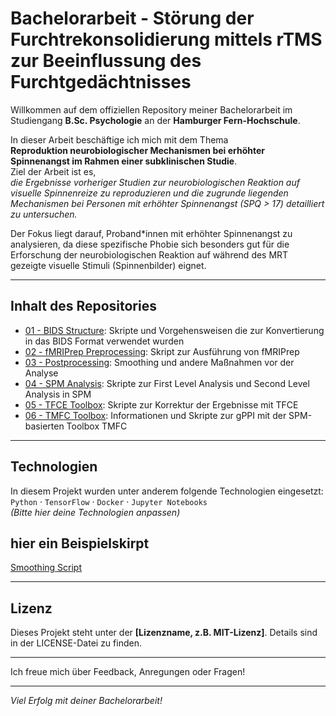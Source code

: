 # Bachelorarbeit - Störung der Furchtrekonsolidierung mittels rTMS zur Beeinflussung des Furchtgedächtnisses

Willkommen auf dem offiziellen Repository meiner Bachelorarbeit im Studiengang **B.Sc. Psychologie** an der **Hamburger Fern-Hochschule**.

In dieser Arbeit beschäftige ich mich mit dem Thema  
**Reproduktion neurobiologischer Mechanismen bei erhöhter Spinnenangst im Rahmen einer subklinischen Studie**.  
Ziel der Arbeit ist es,  
*die Ergebnisse vorheriger Studien zur neurobiologischen Reaktion auf visuelle Spinnenreize zu reproduzieren und die zugrunde liegenden Mechanismen bei Personen mit erhöhter Spinnenangst (SPQ > 17) detailliert zu untersuchen.*  

Der Fokus liegt darauf, Proband*innen mit erhöhter Spinnenangst zu analysieren, da diese spezifische Phobie sich besonders gut für die Erforschung der neurobiologischen Reaktion auf während des MRT gezeigte visuelle Stimuli (Spinnenbilder) eignet.


---

## Inhalt des Repositories


- [01 - BIDS Structure](./01%20-%20BIDS%20Structure):                   Skripte und Vorgehensweisen die zur Konvertierung in das BIDS Format verwendet wurden  
- [02 - fMRIPrep Preprocessing](./02%20-%20fMRIPrep%20Preprocessing):   Skript zur Ausführung von fMRIPrep
- [03 - Postprocessing](./03%20-%20Postprocessing):                     Smoothing und andere Maßnahmen vor der Analyse
- [04 - SPM Analysis](./04%20-%20SPM%20Analysis): Skripte zur First Level Analysis und Second Level Analysis in SPM
- [05 - TFCE Toolbox](./05%20-%20TFCE%20Toolbox): Skripte zur Korrektur der Ergebnisse mit TFCE
- [06 - TMFC Toolbox](./06%20-%20TMFC%20Toolbox): Informationen und Skripte zur gPPI mit der SPM-basierten Toolbox TMFC


---

## Technologien

In diesem Projekt wurden unter anderem folgende Technologien eingesetzt:  
`Python` · `TensorFlow` · `Docker` · `Jupyter Notebooks`  
*(Bitte hier deine Technologien anpassen)*



## hier ein Beispielskirpt

[Smoothing Script](03%20-%20Postprocessing/smoothing_scriptneu.m)




---

## Lizenz

Dieses Projekt steht unter der **[Lizenzname, z.B. MIT-Lizenz]**. Details sind in der LICENSE-Datei zu finden.

---

Ich freue mich über Feedback, Anregungen oder Fragen!

---

*Viel Erfolg mit deiner Bachelorarbeit!*  
